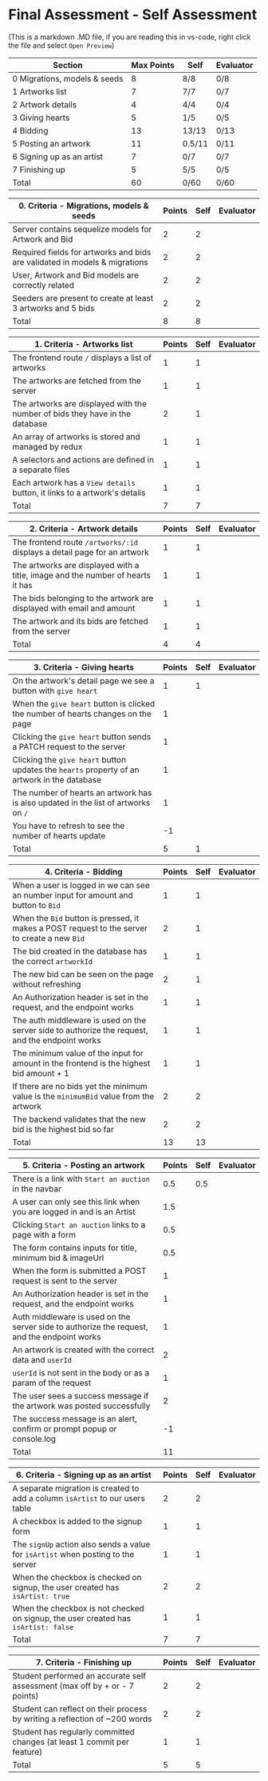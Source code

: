 # Final Assessment - Self Assessment

(This is a markdown .MD file, if you are reading this in vs-code, right click the file and select `Open Preview`)

| Section                      | Max Points | Self   | Evaluator |
| ---------------------------- | ---------- | ------ | --------- |
| 0 Migrations, models & seeds | 8          | 8/8    | 0/8       |
| 1 Artworks list              | 7          | 7/7    | 0/7       |
| 2 Artwork details            | 4          | 4/4    | 0/4       |
| 3 Giving hearts              | 5          | 1/5    | 0/5       |
| 4 Bidding                    | 13         | 13/13  | 0/13      |
| 5 Posting an artwork         | 11         | 0.5/11 | 0/11      |
| 6 Signing up as an artist    | 7          | 0/7    | 0/7       |
| 7 Finishing up               | 5          | 5/5    | 0/5       |
| Total                        | 60         | 0/60   | 0/60      |

| 0. Criteria - Migrations, models & seeds                                   | Points | Self | Evaluator |
| -------------------------------------------------------------------------- | ------ | ---- | --------- |
| Server contains sequelize models for Artwork and Bid                       | 2      | 2    |           |
| Required fields for artworks and bids are validated in models & migrations | 2      | 2    |           |
| User, Artwork and Bid models are correctly related                         | 2      | 2    |           |
| Seeders are present to create at least 3 artworks and 5 bids               | 2      | 2    |           |
| Total                                                                      | 8      | 8    |           |

| 1. Criteria - Artworks list                                                  | Points | Self | Evaluator |
| ---------------------------------------------------------------------------- | ------ | ---- | --------- |
| The frontend route `/` displays a list of artworks                           | 1      | 1    |           |
| The artworks are fetched from the server                                     | 1      | 1    |           |
| The artworks are displayed with the number of bids they have in the database | 2      | 1    |           |
| An array of artworks is stored and managed by redux                          | 1      | 1    |           |
| A selectors and actions are defined in a separate files                      | 1      | 1    |           |
| Each artwork has a `View details` button, it links to a artwork's details    | 1      | 1    |           |
| Total                                                                        | 7      | 7    |           |

| 2. Criteria - Artwork details                                                  | Points | Self | Evaluator |
| ------------------------------------------------------------------------------ | ------ | ---- | --------- |
| The frontend route `/artworks/:id` displays a detail page for an artwork       | 1      | 1    |           |
| The artworks are displayed with a title, image and the number of hearts it has | 1      | 1    |           |
| The bids belonging to the artwork are displayed with email and amount          | 1      | 1    |           |
| The artwork and its bids are fetched from the server                           | 1      | 1    |           |
| Total                                                                          | 4      | 4    |           |

| 3. Criteria - Giving hearts                                                                  | Points | Self | Evaluator |
| -------------------------------------------------------------------------------------------- | ------ | ---- | --------- |
| On the artwork's detail page we see a button with `give heart`                               | 1      | 1    |           |
| When the `give heart` button is clicked the number of hearts changes on the page             | 1      |      |           |
| Clicking the `give heart` button sends a PATCH request to the server                         | 1      |      |           |
| Clicking the `give heart` button updates the `hearts` property of an artwork in the database | 1      |      |           |
| The number of hearts an artwork has is also updated in the list of artworks on `/`           | 1      |      |           |
| You have to refresh to see the number of hearts update                                       | -1     |      |           |
| Total                                                                                        | 5      | 1    |           |

| 4. Criteria - Bidding                                                                           | Points | Self | Evaluator |
| ----------------------------------------------------------------------------------------------- | ------ | ---- | --------- |
| When a user is logged in we can see an number input for amount and button to `Bid`              | 1      | 1    |           |
| When the `Bid` button is pressed, it makes a POST request to the server to create a new `Bid`   | 2      | 1    |           |
| The bid created in the database has the correct `artworkId`                                     | 1      | 1    |           |
| The new bid can be seen on the page without refreshing                                          | 2      | 1    |           |
| An Authorization header is set in the request, and the endpoint works                           | 1      | 1    |           |
| The auth middleware is used on the server side to authorize the request, and the endpoint works | 1      | 1    |           |
| The minimum value of the input for amount in the frontend is the highest bid amount + 1         | 1      | 1    |           |
| If there are no bids yet the minimum value is the `minimumBid` value from the artwork           | 2      | 2    |           |
| The backend validates that the new bid is the highest bid so far                                | 2      | 2    |           |
| Total                                                                                           | 13     | 13   |           |

| 5. Criteria - Posting an artwork                                                            | Points | Self | Evaluator |
| ------------------------------------------------------------------------------------------- | ------ | ---- | --------- |
| There is a link with `Start an auction` in the navbar                                       | 0.5    | 0.5  |           |
| A user can only see this link when you are logged in and is an Artist                       | 1.5    |      |           |
| Clicking `Start an auction` links to a page with a form                                     | 0.5    |      |           |
| The form contains inputs for title, minimum bid & imageUrl                                  | 0.5    |      |           |
| When the form is submitted a POST request is sent to the server                             | 1      |      |           |
| An Authorization header is set in the request, and the endpoint works                       | 1      |      |           |
| Auth middleware is used on the server side to authorize the request, and the endpoint works | 1      |      |           |
| An artwork is created with the correct data and `userId`                                    | 2      |      |           |
| `userId` is not sent in the body or as a param of the request                               | 1      |      |           |
| The user sees a success message if the artwork was posted successfully                      | 2      |      |           |
| The success message is an alert, confirm or prompt popup or console.log                     | -1     |      |           |
| Total                                                                                       | 11     |      |           |

| 6. Criteria - Signing up as an artist                                              | Points | Self | Evaluator |
| ---------------------------------------------------------------------------------- | ------ | ---- | --------- |
| A separate migration is created to add a column `isArtist` to our users table      | 2      | 2    |           |
| A checkbox is added to the signup form                                             | 1      | 1    |           |
| The `signUp` action also sends a value for `isArtist` when posting to the server   | 1      | 1    |           |
| When the checkbox is checked on signup, the user created has `isArtist: true`      | 2      | 2    |           |
| When the checkbox is not checked on signup, the user created has `isArtist: false` | 1      | 1    |           |
| Total                                                                              | 7      | 7    |           |

| 7. Criteria - Finishing up                                                 | Points | Self | Evaluator |
| -------------------------------------------------------------------------- | ------ | ---- | --------- |
| Student performed an accurate self assessment (max off by + or - 7 points) | 2      | 2    |           |
| Student can reflect on their process by writing a reflection of ~200 words | 2      | 2    |           |
| Student has regularly committed changes (at least 1 commit per feature)    | 1      | 1    |           |
| Total                                                                      | 5      | 5    |           |

